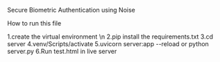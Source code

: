 Secure Biometric Authentication using Noise

How to run this file 

1.create the virtual environment \n
2.pip install the requirements.txt
3.cd server
4.venv/Scripts/activate
5.uvicorn server:app --reload or python server.py
6.Run test.html in live server


